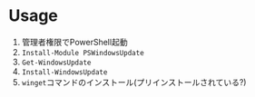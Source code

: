 # Usage
1. 管理者権限でPowerShell起動
2. `Install-Module PSWindowsUpdate`
3. `Get-WindowsUpdate`
4. `Install-WindowsUpdate`
5. `winget`コマンドのインストール(プリインストールされている?)